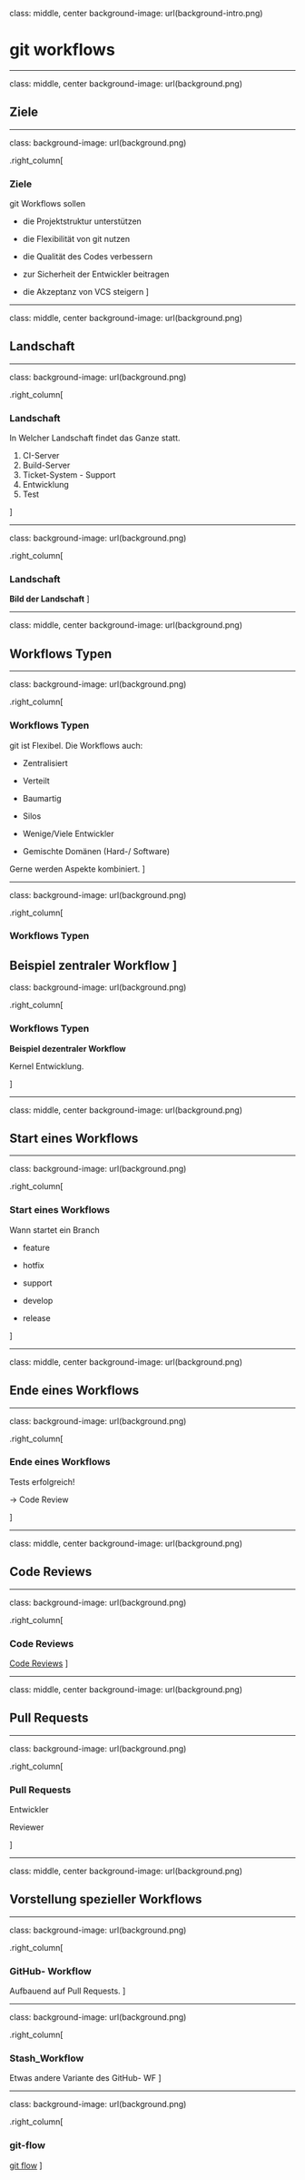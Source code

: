 ﻿class: middle, center
background-image: url(background-intro.png)

# git workflows

---
class: middle, center
background-image: url(background.png)

## Ziele

---
class:
background-image: url(background.png)

.right_column[
### Ziele

git Workflows sollen

* die Projektstruktur unterstützen

* die Flexibilität von git nutzen

* die Qualität des Codes verbessern

* zur Sicherheit der Entwickler beitragen

* die Akzeptanz von VCS steigern
]

---
class: middle, center
background-image: url(background.png)

## Landschaft

---
class:
background-image: url(background.png)

.right_column[

### Landschaft

In Welcher Landschaft findet das Ganze statt.

1. CI-Server
2. Build-Server
3. Ticket-System - Support
4. Entwicklung
5. Test

]

---
class:
background-image: url(background.png)

.right_column[

### Landschaft

**Bild der Landschaft**
]

---
class: middle, center
background-image: url(background.png)

## Workflows Typen

---
class:
background-image: url(background.png)

.right_column[

### Workflows Typen

git ist Flexibel. Die Workflows auch:

* Zentralisiert

* Verteilt

* Baumartig

* Silos

* Wenige/Viele Entwickler

* Gemischte Domänen (Hard-/ Software)

Gerne werden Aspekte kombiniert.
]

---
class:
background-image: url(background.png)

.right_column[

### Workflows Typen
**Beispiel zentraler Workflow**
]
---
class:
background-image: url(background.png)

.right_column[

### Workflows Typen
**Beispiel dezentraler Workflow**

Kernel Entwicklung.

]

---
class: middle, center
background-image: url(background.png)

## Start eines Workflows

---
class:
background-image: url(background.png)

.right_column[

### Start eines Workflows

Wann startet ein Branch

* feature

* hotfix

* support

* develop

* release

]

---
class: middle, center
background-image: url(background.png)

## Ende eines Workflows

---
class:
background-image: url(background.png)

.right_column[

### Ende eines Workflows

Tests erfolgreich!

-> Code Review

]

---
class: middle, center
background-image: url(background.png)

## Code Reviews

---
class:
background-image: url(background.png)

.right_column[

### Code Reviews

[Code Reviews](http://blogs.atlassian.com/2014/03/every-team-needs-kick-ass-code-reviews/)
]

---
class: middle, center
background-image: url(background.png)

## Pull Requests

---
class:
background-image: url(background.png)

.right_column[

### Pull Requests

Entwickler

Reviewer

]

---
class: middle, center
background-image: url(background.png)

## Vorstellung spezieller Workflows

---
class:
background-image: url(background.png)

.right_column[

### GitHub- Workflow

Aufbauend auf Pull Requests.
]

---
class:
background-image: url(background.png)

.right_column[

### Stash_Workflow

Etwas andere Variante des GitHub- WF
]

---
class:
background-image: url(background.png)

.right_column[

### git-flow

[git flow](http://5minds.github.io/git-flow-bestpractice)
]
